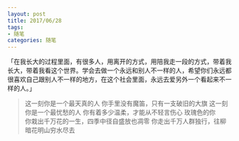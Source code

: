 ```yaml
---
layout: post
title: 2017/06/28
tags:
- 随笔
categories: 随笔
---
```

「在我长大的过程里面，有很多人，用离开的方式，用陪我走一段的方式，带着我长大，带着我看这个世界。学会去做一个永远和别人不一样的人，希望你们永远都很喜欢自己跟别人不一样的地方，在这个社会里面，永远去爱另外一个看起来不一样的人。」  
  
> 这一刻你是一个最天真的人 你手里没有魔笛，只有一支破旧的大旗 这一刻你是一个最忧愁的人 你有着多少温柔，才能从不轻言伤心 玫瑰色的你  
> 你栽出千万花的一生，四季中径自盛放也凋零 你走出千万人群独行，往柳暗花明山穷水尽去  
